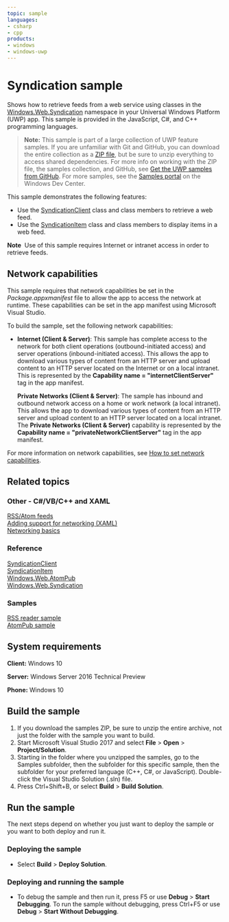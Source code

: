 ```yaml
---
topic: sample
languages:
- csharp
- cpp
products:
- windows
- windows-uwp
---
```


<!---
  category: NetworkingAndWebServices 
  samplefwlink: http://go.microsoft.com/fwlink/p/?LinkId=620610
--->

# Syndication sample

Shows how to retrieve feeds from a web service using classes in the [Windows.Web.Syndication](http://msdn.microsoft.com/library/windows/apps/br243632) 
namespace in your Universal Windows Platform (UWP) app. This sample is provided in the JavaScript, C\#, and C++ programming languages.

> **Note:** This sample is part of a large collection of UWP feature samples. 
> If you are unfamiliar with Git and GitHub, you can download the entire collection as a 
> [ZIP file](https://github.com/Microsoft/Windows-universal-samples/archive/master.zip), but be 
> sure to unzip everything to access shared dependencies. For more info on working with the ZIP file, 
> the samples collection, and GitHub, see [Get the UWP samples from GitHub](https://aka.ms/ovu2uq). 
> For more samples, see the [Samples portal](https://aka.ms/winsamples) on the Windows Dev Center. 

This sample demonstrates the following features:

-   Use the [SyndicationClient](http://msdn.microsoft.com/library/windows/apps/br243456) class and class members to retrieve a web feed.
-   Use the [SyndicationItem](http://msdn.microsoft.com/library/windows/apps/br243533) class and class members to display items in a web feed.

**Note**  Use of this sample requires Internet or intranet access in order to retrieve feeds.

## Network capabilities

This sample requires that network capabilities be set in the *Package.appxmanifest* file to allow the app to access the network at runtime. These capabilities can be set in the app manifest using Microsoft Visual Studio.

To build the sample, set the following network capabilities:

-   **Internet (Client & Server)**: This sample has complete access to the network for both client operations (outbound-initiated access) and server operations (inbound-initiated access). This allows the app to download various types of content from an HTTP server and upload content to an HTTP server located on the Internet or on a local intranet. This is represented by the **Capability name = "internetClientServer"** tag in the app manifest.

    **Private Networks (Client & Server)**: The sample has inbound and outbound network access on a home or work network (a local intranet). This allows the app to download various types of content from an HTTP server and upload content to an HTTP server located on a local intranet. The **Private Networks (Client & Server)** capability is represented by the **Capability name = "privateNetworkClientServer"** tag in the app manifest.

For more information on network capabilities, see [How to set network capabilities](http://msdn.microsoft.com/library/windows/apps/hh770532).

## Related topics

### Other - C\#/VB/C++ and XAML

[RSS/Atom feeds](https://msdn.microsoft.com/library/windows/apps/mt429379)  
[Adding support for networking (XAML)](http://msdn.microsoft.com/library/windows/apps/hh452751)  
[Networking basics](https://msdn.microsoft.com/library/windows/apps/mt280233)  

### Reference

[SyndicationClient](http://msdn.microsoft.com/library/windows/apps/br243456)  
[SyndicationItem](http://msdn.microsoft.com/library/windows/apps/br243533)  
[Windows.Web.AtomPub](http://msdn.microsoft.com/library/windows/apps/br210609)  
[Windows.Web.Syndication](http://msdn.microsoft.com/library/windows/apps/br243632)  

### Samples

[RSS reader sample](https://github.com/Microsoft/Windows-appsample-rssreader)  
[AtomPub sample](http://go.microsoft.com/fwlink/p/?linkid=245061)  

## System requirements

**Client:** Windows 10

**Server:** Windows Server 2016 Technical Preview

**Phone:**  Windows 10

## Build the sample

1. If you download the samples ZIP, be sure to unzip the entire archive, not just the folder with the sample you want to build. 
2. Start Microsoft Visual Studio 2017 and select **File** \> **Open** \> **Project/Solution**.
3. Starting in the folder where you unzipped the samples, go to the Samples subfolder, then the subfolder for this specific sample, then the subfolder for your preferred language (C++, C#, or JavaScript). Double-click the Visual Studio Solution (.sln) file.
4. Press Ctrl+Shift+B, or select **Build** \> **Build Solution**.

## Run the sample

The next steps depend on whether you just want to deploy the sample or you want to both deploy and run it.

### Deploying the sample

- Select **Build** \> **Deploy Solution**. 

### Deploying and running the sample

- To debug the sample and then run it, press F5 or use **Debug** \> **Start Debugging**. To run the sample without debugging, press Ctrl+F5 or use **Debug** \> **Start Without Debugging**.
